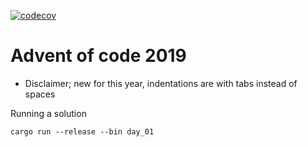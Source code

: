 [![codecov](https://codecov.io/gl/linden/advent_of_code-2019/branch/master/graph/badge.svg)](https://codecov.io/gl/linden/advent_of_code-2019)

# Advent of code 2019

* Disclaimer; new for this year, indentations are with tabs instead of spaces

Running a solution
```
cargo run --release --bin day_01
```
